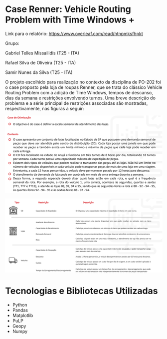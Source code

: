 # Case Renner: Vehicle Routing Problem with Time Windows +

Link para o relatório: https://www.overleaf.com/read/htnpmksfhpkt

Grupo:

Gabriel Telles Missailidis (T25 - ITA) 

Rafael Silva de Oliveira (T25 - ITA)

Samir Nunes da Silva (T25 - ITA)
 
O projeto escolhido para realização no contexto da disciplina de PO-202 foi o case proposto pela loja de roupas Renner, que se trata do clássico Vehicle Routing Problem com a adição de Time Windows, tempos de descanso, dias da semana e restrições envolvendo turnos. Uma breve descrição do problema e a série principal de restrições associadas são mostradas, respectivamente, nas figuras a seguir:

![alt text](https://github.com/Samirnunes/case_renner/blob/main/Imagens/case.PNG)

![alt text](https://github.com/Samirnunes/case_renner/blob/main/Imagens/restrictions.PNG)

# Tecnologias e Bibliotecas Utilizadas

- Python
- Pandas
- Matplotlib
- PuLP
- Geopy
- Numpy

